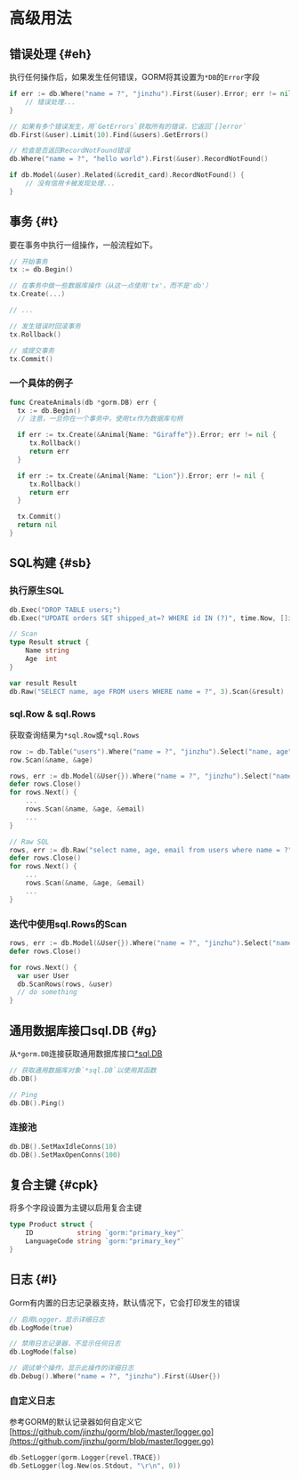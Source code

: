 # 高级用法
## 错误处理 {#eh}
执行任何操作后，如果发生任何错误，GORM将其设置为`*DB`的`Error`字段
```go
if err := db.Where("name = ?", "jinzhu").First(&user).Error; err != nil {
    // 错误处理...
}

// 如果有多个错误发生，用`GetErrors`获取所有的错误，它返回`[]error`
db.First(&user).Limit(10).Find(&users).GetErrors()

// 检查是否返回RecordNotFound错误
db.Where("name = ?", "hello world").First(&user).RecordNotFound()

if db.Model(&user).Related(&credit_card).RecordNotFound() {
    // 没有信用卡被发现处理...
}
```
## 事务 {#t}
要在事务中执行一组操作，一般流程如下。
```go
// 开始事务
tx := db.Begin()

// 在事务中做一些数据库操作（从这一点使用'tx'，而不是'db'）
tx.Create(...)

// ...

// 发生错误时回滚事务
tx.Rollback()

// 或提交事务
tx.Commit()
```
### 一个具体的例子
```go
func CreateAnimals(db *gorm.DB) err {
  tx := db.Begin()
  // 注意，一旦你在一个事务中，使用tx作为数据库句柄

  if err := tx.Create(&Animal{Name: "Giraffe"}).Error; err != nil {
     tx.Rollback()
     return err
  }

  if err := tx.Create(&Animal{Name: "Lion"}).Error; err != nil {
     tx.Rollback()
     return err
  }

  tx.Commit()
  return nil
}
```
## SQL构建 {#sb}
### 执行原生SQL
```go
db.Exec("DROP TABLE users;")
db.Exec("UPDATE orders SET shipped_at=? WHERE id IN (?)", time.Now, []int64{11,22,33})

// Scan
type Result struct {
    Name string
    Age  int
}

var result Result
db.Raw("SELECT name, age FROM users WHERE name = ?", 3).Scan(&result)
```
### sql.Row & sql.Rows
获取查询结果为`*sql.Row`或`*sql.Rows`
```go
row := db.Table("users").Where("name = ?", "jinzhu").Select("name, age").Row() // (*sql.Row)
row.Scan(&name, &age)

rows, err := db.Model(&User{}).Where("name = ?", "jinzhu").Select("name, age, email").Rows() // (*sql.Rows, error)
defer rows.Close()
for rows.Next() {
    ...
    rows.Scan(&name, &age, &email)
    ...
}

// Raw SQL
rows, err := db.Raw("select name, age, email from users where name = ?", "jinzhu").Rows() // (*sql.Rows, error)
defer rows.Close()
for rows.Next() {
    ...
    rows.Scan(&name, &age, &email)
    ...
}
```
### 迭代中使用sql.Rows的Scan
```go
rows, err := db.Model(&User{}).Where("name = ?", "jinzhu").Select("name, age, email").Rows() // (*sql.Rows, error)
defer rows.Close()

for rows.Next() {
  var user User
  db.ScanRows(rows, &user)
  // do something
}
```
## 通用数据库接口sql.DB {#g}
从`*gorm.DB`连接获取通用数据库接口[*sql.DB](http://golang.org/pkg/database/sql/#DB)
```go
// 获取通用数据库对象`*sql.DB`以使用其函数
db.DB()

// Ping
db.DB().Ping()
```
### 连接池
```go
db.DB().SetMaxIdleConns(10)
db.DB().SetMaxOpenConns(100)
```

## 复合主键 {#cpk}
将多个字段设置为主键以启用复合主键
```go
type Product struct {
    ID           string `gorm:"primary_key"`
    LanguageCode string `gorm:"primary_key"`
}
```
## 日志 {#l}
Gorm有内置的日志记录器支持，默认情况下，它会打印发生的错误
```go
// 启用Logger，显示详细日志
db.LogMode(true)

// 禁用日志记录器，不显示任何日志
db.LogMode(false)

// 调试单个操作，显示此操作的详细日志
db.Debug().Where("name = ?", "jinzhu").First(&User{})
```
### 自定义日志
参考GORM的默认记录器如何自定义它[https://github.com/jinzhu/gorm/blob/master/logger.go](https://github.com/jinzhu/gorm/blob/master/logger.go)
```go
db.SetLogger(gorm.Logger{revel.TRACE})
db.SetLogger(log.New(os.Stdout, "\r\n", 0))
```
